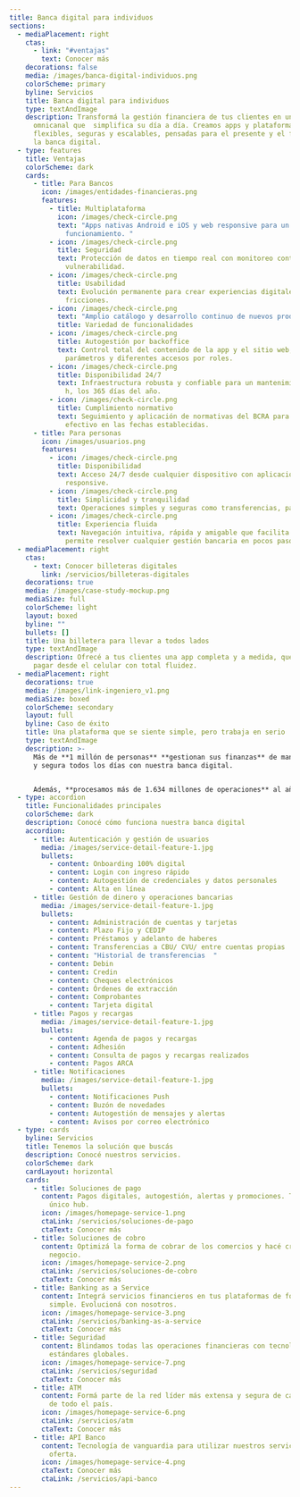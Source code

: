 ```yaml
---
title: Banca digital para individuos
sections:
  - mediaPlacement: right
    ctas:
      - link: "#ventajas"
        text: Conocer más
    decorations: false
    media: /images/banca-digital-individuos.png
    colorScheme: primary
    byline: Servicios
    title: Banca digital para individuos
    type: textAndImage
    description: Transformá la gestión financiera de tus clientes en una experiencia
      omnicanal que  simplifica su día a día. Creamos apps y plataformas web
      flexibles, seguras y escalables, pensadas para el presente y el futuro de
      la banca digital.
  - type: features
    title: Ventajas
    colorScheme: dark
    cards:
      - title: Para Bancos
        icon: /images/entidades-financieras.png
        features:
          - title: Multiplataforma
            icon: /images/check-circle.png
            text: "Apps nativas Android e iOS y web responsive para un óptimo
              funcionamiento. "
          - icon: /images/check-circle.png
            title: Seguridad
            text: Protección de datos en tiempo real con monitoreo continuo y pruebas de
              vulnerabilidad.
          - icon: /images/check-circle.png
            title: Usabilidad
            text: Evolución permanente para crear experiencias digitales fluidas y sin
              fricciones.
          - icon: /images/check-circle.png
            text: "Amplio catálogo y desarrollo continuo de nuevos productos. "
            title: Variedad de funcionalidades
          - icon: /images/check-circle.png
            title: Autogestión por backoffice
            text: Control total del contenido de la app y el sitio web, con múltiples
              parámetros y diferentes accesos por roles.
          - icon: /images/check-circle.png
            title: Disponibilidad 24/7
            text: Infraestructura robusta y confiable para un mantenimiento operativo las 24
              h, los 365 días del año.
          - icon: /images/check-circle.png
            title: Cumplimiento normativo
            text: Seguimiento y aplicación de normativas del BCRA para el cumplimiento
              efectivo en las fechas establecidas.
      - title: Para personas
        icon: /images/usuarios.png
        features:
          - icon: /images/check-circle.png
            title: Disponibilidad
            text: Acceso 24/7 desde cualquier dispositivo con aplicaciones nativas y web
              responsive.
          - icon: /images/check-circle.png
            title: Simplicidad y tranquilidad
            text: Operaciones simples y seguras como transferencias, pagos y más.
          - icon: /images/check-circle.png
            title: Experiencia fluida
            text: Navegación intuitiva, rápida y amigable que facilita cada operación y
              permite resolver cualquier gestión bancaria en pocos pasos.
  - mediaPlacement: right
    ctas:
      - text: Conocer billeteras digitales
        link: /servicios/billeteras-digitales
    decorations: true
    media: /images/case-study-mockup.png
    mediaSize: full
    colorScheme: light
    layout: boxed
    byline: ""
    bullets: []
    title: Una billetera para llevar a todos lados
    type: textAndImage
    description: Ofrecé a tus clientes una app completa y a medida, que permite
      pagar desde el celular con total fluidez.
  - mediaPlacement: right
    decorations: true
    media: /images/link-ingeniero_v1.png
    mediaSize: boxed
    colorScheme: secondary
    layout: full
    byline: Caso de éxito
    title: Una plataforma que se siente simple, pero trabaja en serio
    type: textAndImage
    description: >-
      Más de **1 millón de personas** **gestionan sus finanzas** de manera ágil
      y segura todos los días con nuestra banca digital. 


      Además, **procesamos más de 1.634 millones de operaciones** al año en nuestras apps nativas y el sitio web responsive.
  - type: accordion
    title: Funcionalidades principales
    colorScheme: dark
    description: Conocé cómo funciona nuestra banca digital
    accordion:
      - title: Autenticación y gestión de usuarios
        media: /images/service-detail-feature-1.jpg
        bullets:
          - content: Onboarding 100% digital
          - content: Login con ingreso rápido
          - content: Autogestión de credenciales y datos personales
          - content: Alta en línea
      - title: Gestión de dinero y operaciones bancarias
        media: /images/service-detail-feature-1.jpg
        bullets:
          - content: Administración de cuentas y tarjetas
          - content: Plazo Fijo y CEDIP
          - content: Préstamos y adelanto de haberes
          - content: Transferencias a CBU/ CVU/ entre cuentas propias
          - content: "Historial de transferencias  "
          - content: Debin
          - content: Credin
          - content: Cheques electrónicos
          - content: Órdenes de extracción
          - content: Comprobantes
          - content: Tarjeta digital
      - title: Pagos y recargas
        media: /images/service-detail-feature-1.jpg
        bullets:
          - content: Agenda de pagos y recargas
          - content: Adhesión
          - content: Consulta de pagos y recargas realizados
          - content: Pagos ARCA
      - title: Notificaciones
        media: /images/service-detail-feature-1.jpg
        bullets:
          - content: Notificaciones Push
          - content: Buzón de novedades
          - content: Autogestión de mensajes y alertas
          - content: Avisos por correo electrónico
  - type: cards
    byline: Servicios
    title: Tenemos la solución que buscás
    description: Conocé nuestros servicios.
    colorScheme: dark
    cardLayout: horizontal
    cards:
      - title: Soluciones de pago
        content: Pagos digitales, autogestión, alertas y promociones. Todo desde un
          único hub.
        icon: /images/homepage-service-1.png
        ctaLink: /servicios/soluciones-de-pago
        ctaText: Conocer más
      - title: Soluciones de cobro
        content: Optimizá la forma de cobrar de los comercios y hacé crecer cada
          negocio.
        icon: /images/homepage-service-2.png
        ctaLink: /servicios/soluciones-de-cobro
        ctaText: Conocer más
      - title: Banking as a Service
        content: Integrá servicios financieros en tus plataformas de forma rápida,
          simple. Evolucioná con nosotros.
        icon: /images/homepage-service-3.png
        ctaLink: /servicios/banking-as-a-service
        ctaText: Conocer más
      - title: Seguridad
        content: Blindamos todas las operaciones financieras con tecnología de punta y
          estándares globales.
        icon: /images/homepage-service-7.png
        ctaLink: /servicios/seguridad
        ctaText: Conocer más
      - title: ATM
        content: Formá parte de la red líder más extensa y segura de cajeros automáticos
          de todo el país.
        icon: /images/homepage-service-6.png
        ctaLink: /servicios/atm
        ctaText: Conocer más
      - title: API Banco
        content: Tecnología de vanguardia para utilizar nuestros servicios y ampliar la
          oferta.
        icon: /images/homepage-service-4.png
        ctaText: Conocer más
        ctaLink: /servicios/api-banco
---
```

